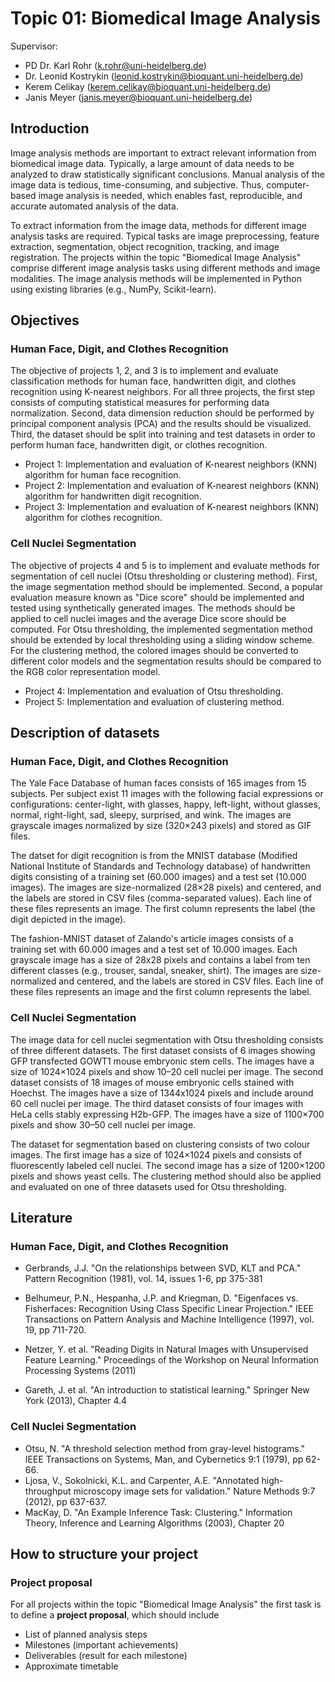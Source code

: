 # Topic 01: Biomedical Image Analysis


Supervisor: 

* PD Dr. Karl Rohr     (k.rohr@uni-heidelberg.de)
* Dr. Leonid Kostrykin (leonid.kostrykin@bioquant.uni-heidelberg.de)
* Kerem Celikay        (kerem.celikay@bioquant.uni-heidelberg.de)
* Janis Meyer          (janis.meyer@bioquant.uni-heidelberg.de)



## Introduction



Image analysis methods are important to extract relevant information from biomedical image data.
Typically, a large amount of data needs to be analyzed to draw statistically significant conclusions.
Manual analysis of the image data is tedious, time-consuming, and subjective.
Thus, computer-based image analysis is needed, which enables fast, reproducible, and accurate automated analysis of the data.

To extract information from the image data, methods for different image analysis tasks are required. Typical tasks are image preprocessing, feature extraction, segmentation, object recognition, tracking, and image registration. The projects within the topic "Biomedical Image Analysis" comprise different image analysis tasks using different methods and image modalities. The image analysis methods will be implemented in Python using existing libraries (e.g., NumPy, Scikit-learn). 



## Objectives

### Human Face, Digit, and Clothes Recognition

The objective of projects 1, 2, and 3 is to implement and evaluate classification methods for human face, handwritten digit, and clothes recognition using K-nearest neighbors. For all three projects, the first step consists of computing statistical measures for performing data normalization. Second, data dimension reduction should be performed by principal component analysis (PCA) and the results should be visualized. Third, the dataset should be split into training and test datasets in order to perform human face, handwritten digit, or clothes recognition.   

* Project 1: Implementation and evaluation of K-nearest neighbors (KNN) algorithm for human face recognition. 
* Project 2: Implementation and evaluation of K-nearest neighbors (KNN) algorithm for handwritten digit recognition. 
* Project 3: Implementation and evaluation of K-nearest neighbors (KNN) algorithm for clothes recognition. 

### Cell Nuclei Segmentation

The objective of projects 4 and 5 is to implement and evaluate methods for segmentation of cell nuclei (Otsu thresholding or clustering method). First, the image segmentation method should be implemented. Second, a popular evaluation measure known as "Dice score" should be implemented and tested using synthetically generated images. The methods should be applied to cell nuclei images and the average Dice score should be computed. For Otsu thresholding, the implemented segmentation method should be extended by local thresholding using a sliding window scheme. For the clustering method, the colored images should be converted to different color models and the segmentation results should be compared to the RGB color representation model.  

* Project 4: Implementation and evaluation of Otsu thresholding.
* Project 5: Implementation and evaluation of clustering method.  


## Description of datasets


### Human Face, Digit, and Clothes Recognition


The Yale Face Database of human faces consists of 165 images from 15 subjects. Per subject exist 11 images with the following facial expressions or configurations: center-light, with glasses, happy, left-light, without glasses, normal, right-light, sad, sleepy, surprised, and wink. The images are grayscale images normalized by size (320×243 pixels) and stored as GIF files.

The datset for digit recognition is from the MNIST database (Modified National Institute of Standards and Technology database) of handwritten digits consisting of a training set (60.000 images) and a test set (10.000 images). The images are size-normalized (28×28 pixels) and centered, and the labels are stored in CSV files (comma-separated values). Each line of these files represents an image. The first column represents the label (the digit depicted in the image).

The fashion-MNIST dataset of Zalando's article images consists of a training set with 60.000 images and a test set of 10.000 images. Each grayscale image has a size of 28x28 pixels and contains a label from ten different classes (e.g., trouser, sandal, sneaker, shirt). The images are size-normalized and centered, and the labels are stored in CSV files. Each line of these files represents an image and the first column represents the label. 

### Cell Nuclei Segmentation

The image data for cell nuclei segmentation with Otsu thresholding consists of three different datasets. The first dataset consists of 6 images showing GFP transfected GOWT1 mouse embryonic stem cells. The images have a size of 1024×1024 pixels and show 10–20 cell nuclei per image. The second dataset consists of 18 images of mouse embryonic cells stained with Hoechst. The images have a size of 1344x1024 pixels and include around 60 cell nuclei per image. The third dataset consists of four images with HeLa cells stably expressing H2b-GFP. The images have a size of 1100×700 pixels and show 30–50 cell nuclei per image.

 
The dataset for segmentation based on clustering consists of two colour images. The first image has a size of 1024×1024 pixels and consists of fluorescently labeled cell nuclei. The second image has a size of 1200×1200 pixels and shows yeast cells. The clustering method should also be applied and evaluated on one of three datasets used for Otsu thresholding.  

## Literature 



### Human Face, Digit, and Clothes Recognition

* Gerbrands, J.J. "On the relationships between SVD, KLT and PCA." Pattern Recognition (1981), vol. 14, issues 1-6, pp 375-381

* Belhumeur, P.N., Hespanha, J.P. and Kriegman, D. "Eigenfaces vs. Fisherfaces: Recognition Using Class Specific Linear Projection." IEEE Transactions on Pattern Analysis and Machine Intelligence (1997), vol. 19, pp 711-720.

* Netzer, Y. et al. "Reading Digits in Natural Images with Unsupervised Feature Learning." Proceedings of the Workshop on Neural Information Processing Systems (2011)

* Gareth, J. et al. "An introduction to statistical learning." Springer New York (2013), Chapter 4.4

### Cell Nuclei Segmentation

* Otsu, N. "A threshold selection method from gray-level histograms." IEEE Transactions on Systems, Man, and Cybernetics 9:1 (1979), pp 62-66.
* Ljosa, V., Sokolnicki, K.L. and Carpenter, A.E. "Annotated high-throughput microscopy image sets for validation." Nature Methods 9:7 (2012), pp 637-637.
* MacKay, D. "An Example Inference Task: Clustering." Information Theory, Inference and Learning Algorithms (2003), Chapter 20


## How to structure your project

### Project proposal

For all projects within the topic "Biomedical Image Analysis" the first task 
is to define a **project proposal**, which should include

* List of planned analysis steps
* Milestones (important achievements)
* Deliverables (result for each milestone)
* Approximate timetable



